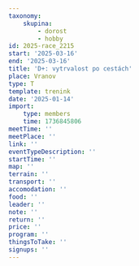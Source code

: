 ```yaml
---
taxonomy:
    skupina:
        - dorost
        - hobby
id: 2025-race_2215
start: '2025-03-16'
end: '2025-03-16'
title: 'D+: vytrvalost po cestách'
place: Vranov
type: T
template: trenink
date: '2025-01-14'
import:
    type: members
    time: 1736845806
meetTime: ''
meetPlace: ''
link: ''
eventTypeDescription: ''
startTime: ''
map: ''
terrain: ''
transport: ''
accomodation: ''
food: ''
leader: ''
note: ''
return: ''
price: ''
program: ''
thingsToTake: ''
signups: ''
---
```


